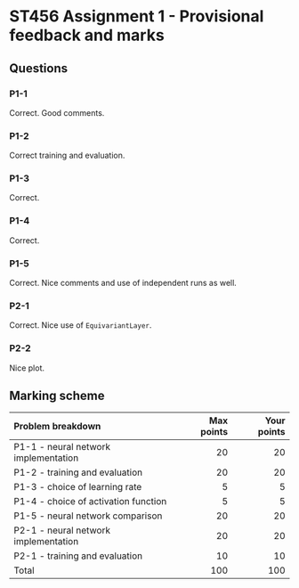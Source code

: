 # ST456 Assignment 1 - Provisional feedback and marks

## Questions

### P1-1

Correct. Good comments. 


### P1-2

Correct training and evaluation.

### P1-3

Correct. 

### P1-4

Correct. 

### P1-5

Correct. Nice comments and use of independent runs as well.

### P2-1

Correct. Nice use of `EquivariantLayer`.

### P2-2

Nice plot.

## Marking scheme

| Problem breakdown | Max points | Your points |
|:--------|-----------:|-----------:|
| P1-1  - neural network implementation | 20 | 20 |
| P1-2  - training and evaluation | 20 | 20 |
| P1-3  - choice of learning rate | 5 | 5 |
| P1-4  - choice of activation function  | 5 | 5 |
| P1-5  - neural network comparison | 20 | 20 |
| P2-1  - neural network implementation | 20 | 20 |
| P2-1  - training and evaluation | 10 | 10 |
| Total | 100 | 100 |
